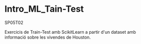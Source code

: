 # Intro_ML_Tain-Test
SP05T02

Exercicis de Train-Test amb ScikitLearn a partir d'un dataset amb informació sobre les vivendes de Houston.
